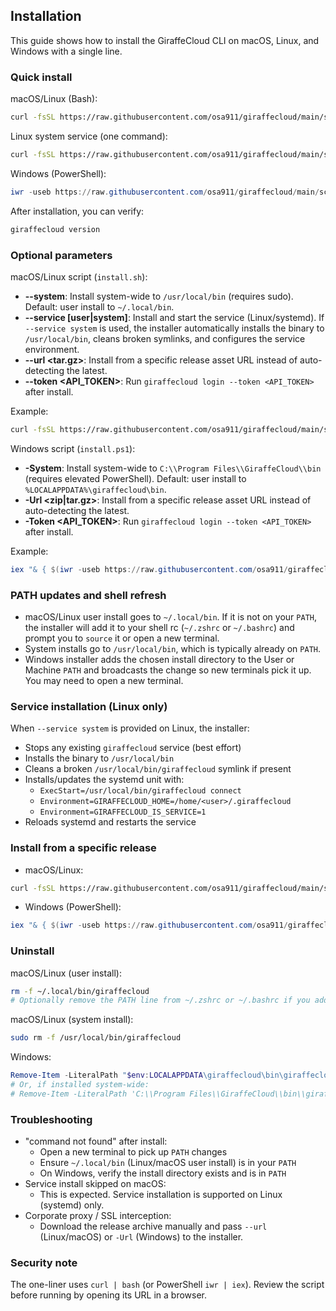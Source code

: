 ## Installation

This guide shows how to install the GiraffeCloud CLI on macOS, Linux, and Windows with a single line.

### Quick install

macOS/Linux (Bash):

```bash
curl -fsSL https://raw.githubusercontent.com/osa911/giraffecloud/main/scripts/install.sh | bash
```

Linux system service (one command):

```bash
curl -fsSL https://raw.githubusercontent.com/osa911/giraffecloud/main/scripts/install.sh | bash -s -- --service system
```

Windows (PowerShell):

```powershell
iwr -useb https://raw.githubusercontent.com/osa911/giraffecloud/main/scripts/install.ps1 | iex
```

After installation, you can verify:

```bash
giraffecloud version
```

### Optional parameters

macOS/Linux script (`install.sh`):

- **--system**: Install system-wide to `/usr/local/bin` (requires sudo). Default: user install to `~/.local/bin`.
- **--service [user|system]**: Install and start the service (Linux/systemd). If `--service system` is used, the installer automatically installs the binary to `/usr/local/bin`, cleans broken symlinks, and configures the service environment.
- **--url <tar.gz>**: Install from a specific release asset URL instead of auto-detecting the latest.
- **--token <API_TOKEN>**: Run `giraffecloud login --token <API_TOKEN>` after install.

Example:

```bash
curl -fsSL https://raw.githubusercontent.com/osa911/giraffecloud/main/scripts/install.sh | bash -s -- --service system --token YOUR_API_TOKEN
```

Windows script (`install.ps1`):

- **-System**: Install system-wide to `C:\\Program Files\\GiraffeCloud\\bin` (requires elevated PowerShell). Default: user install to `%LOCALAPPDATA%\giraffecloud\bin`.
- **-Url <zip|tar.gz>**: Install from a specific release asset URL instead of auto-detecting the latest.
- **-Token <API_TOKEN>**: Run `giraffecloud login --token <API_TOKEN>` after install.

Example:

```powershell
iex "& { $(iwr -useb https://raw.githubusercontent.com/osa911/giraffecloud/main/scripts/install.ps1) } -System -Token 'YOUR_API_TOKEN'"
```

### PATH updates and shell refresh

- macOS/Linux user install goes to `~/.local/bin`. If it is not on your `PATH`, the installer will add it to your shell rc (`~/.zshrc` or `~/.bashrc`) and prompt you to `source` it or open a new terminal.
- System installs go to `/usr/local/bin`, which is typically already on `PATH`.
- Windows installer adds the chosen install directory to the User or Machine `PATH` and broadcasts the change so new terminals pick it up. You may need to open a new terminal.

### Service installation (Linux only)

When `--service system` is provided on Linux, the installer:

- Stops any existing `giraffecloud` service (best effort)
- Installs the binary to `/usr/local/bin`
- Cleans a broken `/usr/local/bin/giraffecloud` symlink if present
- Installs/updates the systemd unit with:
  - `ExecStart=/usr/local/bin/giraffecloud connect`
  - `Environment=GIRAFFECLOUD_HOME=/home/<user>/.giraffecloud`
  - `Environment=GIRAFFECLOUD_IS_SERVICE=1`
- Reloads systemd and restarts the service

### Install from a specific release

- macOS/Linux:

```bash
curl -fsSL https://raw.githubusercontent.com/osa911/giraffecloud/main/scripts/install.sh | bash -s -- --url https://github.com/osa911/giraffecloud/releases/download/vX.Y.Z/giraffecloud_linux_amd64_vX.Y.Z.tar.gz
```

- Windows (PowerShell):

```powershell
iex "& { $(iwr -useb https://raw.githubusercontent.com/osa911/giraffecloud/main/scripts/install.ps1) } -Url 'https://github.com/osa911/giraffecloud/releases/download/vX.Y.Z/giraffecloud_windows_amd64_vX.Y.Z.zip'"
```

### Uninstall

macOS/Linux (user install):

```bash
rm -f ~/.local/bin/giraffecloud
# Optionally remove the PATH line from ~/.zshrc or ~/.bashrc if you added it manually
```

macOS/Linux (system install):

```bash
sudo rm -f /usr/local/bin/giraffecloud
```

Windows:

```powershell
Remove-Item -LiteralPath "$env:LOCALAPPDATA\giraffecloud\bin\giraffecloud.exe" -ErrorAction SilentlyContinue
# Or, if installed system-wide:
# Remove-Item -LiteralPath 'C:\\Program Files\\GiraffeCloud\\bin\\giraffecloud.exe' -ErrorAction SilentlyContinue
```

### Troubleshooting

- "command not found" after install:
  - Open a new terminal to pick up `PATH` changes
  - Ensure `~/.local/bin` (Linux/macOS user install) is in your `PATH`
  - On Windows, verify the install directory exists and is in `PATH`
- Service install skipped on macOS:
  - This is expected. Service installation is supported on Linux (systemd) only.
- Corporate proxy / SSL interception:
  - Download the release archive manually and pass `--url` (Linux/macOS) or `-Url` (Windows) to the installer.

### Security note

The one-liner uses `curl | bash` (or PowerShell `iwr | iex`). Review the script before running by opening its URL in a browser.
